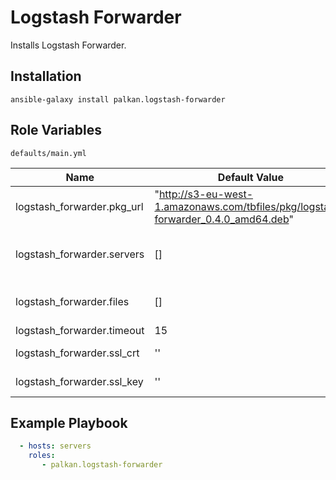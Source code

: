 Logstash Forwarder
========

Installs Logstash Forwarder.

Installation
--------------

`ansible-galaxy install palkan.logstash-forwarder`

Role Variables
--------------

`defaults/main.yml`

| Name                        | Default Value |  Description    |
|-----------------------------|---------------|-----------------|
| logstash_forwarder.pkg_url              | "http://s3-eu-west-1.amazonaws.com/tbfiles/pkg/logstash-forwarder_0.4.0_amd64.deb"        | Package url |
| logstash_forwarder.servers               | [] | A list of servers to send logs to |
| logstash_forwarder.files               | [] | A list of files to watch |
| logstash_forwarder.timeout               | 15 |  |
| logstash_forwarder.ssl_crt               | '' | Path to ssl certificate |
| logstash_forwarder.ssl_key               | '' | Path to ssl key |


Example Playbook
-------------------------
```yml
  - hosts: servers
    roles:
       - palkan.logstash-forwarder
```
